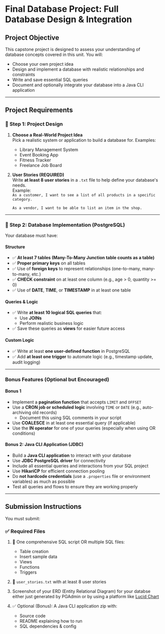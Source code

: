 #  Final Database Project: Full Database Design & Integration

##  Project Objective
This capstone project is designed to assess your understanding of database concepts covered in this unit. You will:

- Choose your own project idea
- Design and implement a database with realistic relationships and constraints
- Write and save essential SQL queries
- Document and optionally integrate your database into a Java CLI application

---

##  Project Requirements

### 🔹 Step 1: Project Design

1. **Choose a Real-World Project Idea**  
   Pick a realistic system or application to build a database for. Examples:
   - Library Management System  
   - Event Booking App  
   - Fitness Tracker  
   - Freelance Job Board  

2. **User Stories (REQUIRED)**  
   Write **at least 8 user stories** in a `.txt` file to help define your database's needs.  
   Example:  
   `As a customer, I want to see a list of all products in a specific category.`


   `As a vendor, I want to be able to list an item in the shop.`


---

### 🔹 Step 2: Database Implementation (PostgreSQL)

Your database must have:

####  Structure

- ✅ **At least 7 tables (Many-To-Many Junction table counts as a table)**
- ✅ **Proper primary keys** on all tables
- ✅ Use of **foreign keys** to represent relationships (one-to-many, many-to-many, etc.)
- ✅ **CHECK constraint** on at least one column (e.g., age > 0, quantity >= 0)
- ✅ Use of **DATE**, **TIME**, or **TIMESTAMP** in at least one table

####  Queries & Logic

- ✅ Write **at least 10 logical SQL queries** that:
  - Use **JOINs**
  - Perform realistic business logic
- ✅ Save these queries as **views** for easier future access

#### Custom Logic

- ✅ Write at least **one user-defined function** in PostgreSQL
- ✅ Add **at least one trigger** to automate logic (e.g., timestamp update, audit logging)

---

###  Bonus Features (Optional but Encouraged)

####  Bonus 1

- Implement a **pagination function** that accepts `LIMIT` and `OFFSET`
- Use a **CRON job or scheduled logic** involving `TIME` or `DATE` (e.g., auto-archiving old records)
  - Document this using SQL comments in your script
- Use **COALESCE** in at least one essential query (if applicable)
- Use the **IN operator** for one of your queries (especially when using OR conditions)


####  Bonus 2: Java CLI Application (JDBC)

- Build a **Java CLI application** to interact with your database
- Use **JDBC PostgreSQL driver** for connectivity
- Include all essential queries and interactions from your SQL project
- Use **HikariCP** for efficient connection pooling
- Do **not hardcode credentials** (use a `.properties` file or environment variables) as much as possible
- Test all queries and flows to ensure they are working properly

---

##  Submission Instructions

You must submit:

### ✅ Required Files

1. 📄 One comprehensive SQL script OR multiple SQL files:
   - Table creation
   - Insert sample data
   - Views
   - Functions
   - Triggers

2. 📄 `user_stories.txt` with at least 8 user stories  
3. Screenshot of your ERD (Entity Relational Diagram) for your databse either just generated by PGAdmin or by using a platform like [Lucid Chart](https://www.lucidchart.com/pages/examples/er-diagram-tool)
4. ✅ Optional (Bonus): A Java CLI application zip with:
   - Source code
   - README explaining how to run
   - SQL dependencies & config







